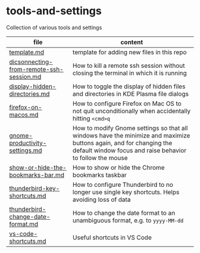 # tools-and-settings
Collection of various tools and settings

| file | content |
| --- | --- |
| [template.md](https://github.com/berndfinger/tools-and-settings/blob/main/template.md) | template for adding new files in this repo |
| [dicsonnecting-from-remote-ssh-session.md](https://github.com/berndfinger/tools-and-settings/blob/main/dicsonnecting-from-remote-ssh-session.md) | How to kill a remote ssh session without closing the terminal in which it is running |
| [display-hidden-directories.md](https://github.com/berndfinger/tools-and-settings/blob/main/display-hidden-directories.md) | How to toggle the display of hidden files and directories in KDE Plasma file dialogs |
| [firefox-on-macos.md](https://github.com/berndfinger/tools-and-settings/blob/main/firefox-on-mac-os.md) | How to configure Firefox on Mac OS to not quit unconditionally when accidentally hitting `<cmd>q` |
| [gnome-productivity-settings.md](https://github.com/berndfinger/tools-and-settings/blob/main/gnome-productivity-settings.md) | How to modify Gnome settings so that all windows have the minimize and maximize buttons again, and for changing the default window focus and raise behavior to follow the mouse |
| [show-or-hide-the-bookmarks-bar.md](https://github.com/berndfinger/tools-and-settings/blob/main/show-or-hide-the-bookmarks-bar.md) | How to show or hide the Chrome bookmarks taskbar |
| [thunderbird-key-shortcuts.md](https://github.com/berndfinger/tools-and-settings/blob/main/thunderbird-key-shortcuts.md) | How to configure Thunderbird to no longer use single key shortcuts. Helps avoiding loss of data |
| [thunderbird-change-date-format.md](https://github.com/berndfinger/tools-and-settings/blob/main/thunderbird-change-date-format.md) | How to change the date format to an unambiguous format, e.g. to `yyyy-MM-dd`
| [vs-code-shortcuts.md](https://github.com/berndfinger/tools-and-settings/blob/main/vs-code-shortcuts.md) | Useful shortcuts in VS Code |
